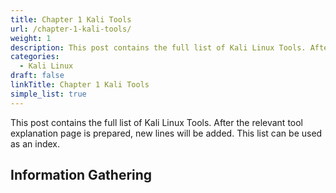 ```yaml
---
title: Chapter 1 Kali Tools
url: /chapter-1-kali-tools/
weight: 1
description: This post contains the full list of Kali Linux Tools. After the relevant tool explanation page is prepared, new lines will be added.
categories:
  - Kali Linux
draft: false
linkTitle: Chapter 1 Kali Tools
simple_list: true
---
```


This post contains the full list of Kali Linux Tools. After the relevant tool explanation page is prepared, new lines will be added. This list can be used as an index.

## Information Gathering

